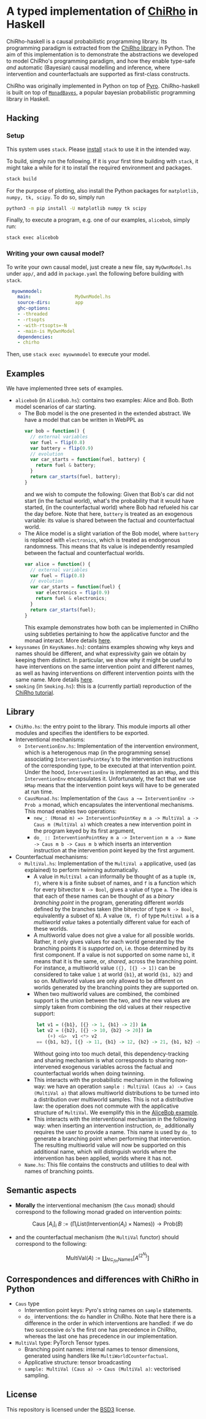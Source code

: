 # A typed implementation of [ChiRho](https://basisresearch.github.io/chirho/index.html) in Haskell

ChiRho-haskell is a causal probabilistic programming library. Its programming paradigm is extracted from the [ChiRho library](https://basisresearch.github.io/chirho/index.html) in Python. The aim of this implementation is to demonstrate the abstractions we developed to model ChiRho's programming paradigm, and how they enable type-safe *and* automatic (Bayesian) causal modelling and inference, where intervention and counterfactuals are supported as first-class constructs. 

ChiRho was originally implemented in Python on top of [Pyro](https://pyro.ai). ChiRho-haskell is built on top of [`MonadBayes`](https://monad-bayes.netlify.app), a popular bayesian probabilistic programming library in Haskell. 

## Hacking

### Setup
<!-- Install Haskell, Install matplotlib and python -->
This system uses `stack`. Please [install](https://docs.haskellstack.org/en/v1.1.2/install_and_upgrade/) `stack` to use it in the intended way.

To build, simply run the following. If it is your first time building with `stack`, it might take a while for it to install the required environment and packages. 
```sh
stack build
```
For the purpose of plotting, also install the Python packages for `matplotlib, numpy, tk, scipy`. To do so, simply run
```sh
python3 -m pip install -U matplotlib numpy tk scipy
```

Finally, to execute a program, e.g. one of our examples, `alicebob`, simply run:
```sh
stack exec alicebob
```

### Writing your own causal model?
To write your own causal model, just create a new file, say `MyOwnModel.hs` under `app/`, and add in `package.yaml` the following before building with `stack`. 
```yaml
  myownmodel:
    main:                MyOwnModel.hs
    source-dirs:         app
    ghc-options:
    - -threaded
    - -rtsopts
    - -with-rtsopts=-N
    - -main-is MyOwnModel
    dependencies:
    - chirho
```
Then, use `stack exec myownmodel` to execute your model. 

## Examples

We have implemented three sets of examples.
- `alicebob` (in `AliceBob.hs`): contains two examples: Alice and Bob. Both model scenarios of car starting. 
  - The Bob model is the one presented in the extended abstract. We have a model that can be written in WebPPL as 
    ```js
    var bob = function() {
      // external variables
      var fuel = flip(0.8)
      var battery = flip(0.9)
      // evolution
      var car_starts = function(fuel, battery) {
        return fuel & battery;
      }
      return car_starts(fuel, battery);
    }
    ```
    and we wish to compute the following: Given that Bob's car did not start (in the factual world), what's the probability that it would have started, (in the counterfactual world) where Bob had refueled his car the day before. Note that here, `battery` is treated as an exogenous variable: its value is shared between the factual and counterfactual world. 
  - The Alice model is a slight variation of the Bob model, where `battery` is replaced with `electronics`, which is treated as endogenous randomness. This means that its value is independently resampled between the factual and counterfactual worlds. 
    ```js
    var alice = function() {
      // external variables
      var fuel = flip(0.8)
      // evolution
      var car_starts = function(fuel) {
        var electronics = flip(0.9)
        return fuel & electronics;
      }
      return car_starts(fuel);
    }
    ```
    This example demonstrates how both can be implemented in ChiRho using subtleties pertaining to how the applicative functor and the monad interact. More details [here](/notes/AliceBob.md). 
- `keysnames` (in `KeysNames.hs`): contains examples showing why keys and names should be different, and what expressivity gain we obtain by keeping them distinct. In particular, we show why it might be useful to have interventions on the same intervention point and different names, as well as having interventions on different intervention points with the same name. More details [here](/notes/KeysNames.md).
- `smoking` (in `Smoking.hs`): this is a (currently partial) reproduction of the [ChiRho tutorial](https://basisresearch.github.io/chirho/tutorial_i.html). 

## Library
- `ChiRho.hs`: the entry point to the library. This module imports all other modules and specifies the identifiers to be exported.
- Interventional mechanisms:
  - `InterventionEnv.hs`: Implementation of the intervention environment, which is a heterogenous map (in the programming sense) associating `InterventionPointKey`'s to the intervention instructions of the corresponding type, to be executed at that intervention point. Under the hood, `InterventionEnv` is implemented as an `HMap`, and this `InterventionEnv` encapsulates it. Unfortunately, the fact that we use `HMap` means that the intervention point keys will have to be generated at run time. 
  - `CausMonad.hs`: Implementation of the `Caus a ~= InterventionEnv -> Prob a` monad, which encapsulates the interventional mechanisms. This monad enables two operations:
    - `new_: (Monad m) => InterventionPointKey m a -> MultiVal a -> Caus m (MultiVal a)` which creates a new intervention point in the program keyed by its first argument,
    - `do_ :: InterventionPointKey m a -> Intervention m a -> Name -> Caus m b -> Caus m b` which inserts an intervention instruction at the intervention point keyed by the first argument. 
- Counterfactual mechanisms:
  - `MultiVal.hs`: Implementation of the `MultiVal a` applicative, used (as explained) to perform twinning automatically. 
    - A value in `MultiVal a` can informally be thought of as a tuple `(N, f)`, where `N` is a finite subset of names, and `f` is a function which for every bitvector `N -> Bool`, gives a value of type `a`. The idea is that each of these names can be thought of as a *binary branching point* in the program, generating different *worlds* defined by the branches taken (the bitvector of type `N -> Bool`, equivalently a subset of `N`). A value `(N, f)` of type `MultiVal a` is a *multiworld value* takes a potentially different value for each of these worlds. 
    - A multiworld value does not give a value for all possible worlds. Rather, it only gives values for each world generated by the branching points it is *supported* on, i.e. those determined by its first component. If a value is not supported on some name `b1`, it means that it is the same, or, *shared*, across the branching point. For instance, a multiworld value `({}, [{} -> 1])`  can be considered to take value `1` at world `{b1}`, at world `{b1, b2}` and so on. Multiworld values are only allowed to be different on worlds generated by the branching points they are supported on.
    - When two multiworld values are combined, the combined support is the union between the two, and the new values are simply taken from combining the old values at their respective support:
       ```haskell
        let v1 = ({b1}, [{} -> 1, {b1} -> 2]) in
        let v2 = ({b2}, [{} -> 10, {b2} -> 20]) in
            (+) <&>  v1 <*> v2 
        == ({b1, b2}, [{} -> 11, {b1} -> 12, {b2} -> 21, {b1, b2} -> 22])
       ```
       Without going into too much detail, this dependency-tracking and sharing mechanism is what corresponds to sharing non-intervened exogenous variables across the factual and counterfactual worlds when doing twinning. 
    - This interacts with the probabilistic mechanism in the following way: we have an operation `sample : MultiVal (Caus a) -> Caus (MultiVal a)` that allows multiworld distributions to be turned into a distribution over multiworld samples. This is not a distributive law: the operation does not commute with the applicative structure of `MultiVal`. We exemplify this in the [AliceBob example](/notes/AliceBob.md).
    - This interacts with the interventional mechanism in the following way: when inserting an intervention instruction, `do_` additionally requires the user to provide a name. This name is used by `do_` to generate a branching point when performing that intervention. The resulting multiworld value will now be supported on this additional name, which will distinguish worlds where the intervention has been applied, worlds where it has not. 
  - `Name.hs`: This file contains the constructs and utilities to deal with names of branching points.

## Semantic aspects
  - **Morally** the interventional mechanism (the `Caus` monad) should correspond to the following monad graded on intervention points:
    ```math
    \mathsf{Caus} \ [A_i]_i \ B := (\prod_i \mathsf{List}(\mathsf{Intervention}(A_i) \times \mathsf{Names})) \to \mathsf{Prob}(B)
    ```
  - and the counterfactual mechanism (the `MultiVal` functor) should correspond to the following:
    ```math
    \mathsf{MultiVal}(A) := \coprod_{N \subseteq_{fin}\mathsf{Names}}[A^{(2^N)}]
    ```

## Correspondences and differences with ChiRho in Python
- `Caus` type
  - Intervention point keys: Pyro's string names on `sample` statements.
  - `do_` interventions: the `do` handler in ChiRho. Note that here there is a difference in the order in which interventions are handled: if we do two successive `do`'s the first one has precedence in ChiRho, whereas the last one has precedence in our implementation.
- `MultiVal` type: PyTorch Tensor types.
  - Branching point names: internal names to tensor dimensions, generated using handlers like     `MultiWorldCounterfactual`. 
  - Applicative structure: tensor broadcasting
  - `sample: MultiVal (Caus a) -> Caus (MultiVal a)`: vectorised sampling.

## License
This repository is licensed under the [BSD3](LICENSE) license. 
